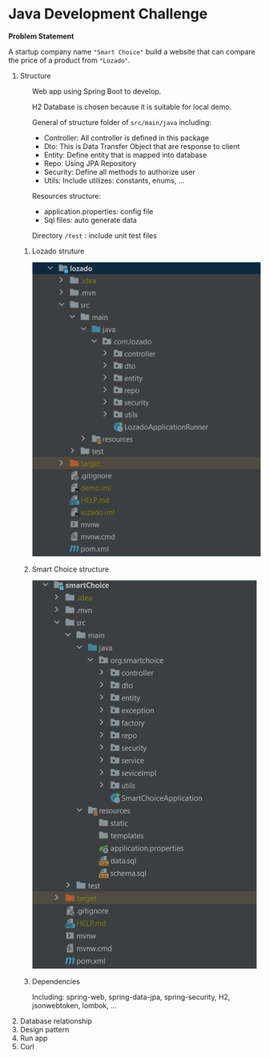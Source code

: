# **Java Development Challenge**

**Problem Statement**

A startup company name `"Smart Choice"` build a website that can compare the
price of a product from `"Lozado"`.

<ol>
<li>Structure</li>
<ol>

Web app using Spring Boot to develop. 

H2 Database is chosen because it is suitable for local demo.

General of structure folder of `src/main/java` including:

<ul>
<li>Controller: All controller is defined in this package</li>
<li>Dto: This is Data Transfer Object that are response to client</li>
<li>Entity: Define entity that is mapped into database</li>
<li>Repo: Using JPA Repository</li>
<li>Security: Define all methods to authorize user</li>
<li>Utils: Include utilizes: constants, enums, ...</li>
</ul>

Resources structure:
<ul>
<li>application.properties: config file</li>
<li>Sql files: auto generate data</li>
</ul>

Directory `/test` : include unit test files

<li>Lozado struture</li>

![img_1.png](img_1.png)


<li>Smart Choice structure</li>

![img_2.png](img_2.png)


<li>Dependencies</li>

Including: spring-web, spring-data-jpa, spring-security, H2, jsonwebtoken, lombok, ... 
</ol>
<li>Database relationship</li>
<li>Design pattern</li>
<li>Run app</li>
<li>Curl</li>
</ol>



